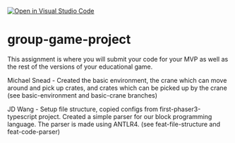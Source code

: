 [![Open in Visual Studio Code](https://classroom.github.com/assets/open-in-vscode-c66648af7eb3fe8bc4f294546bfd86ef473780cde1dea487d3c4ff354943c9ae.svg)](https://classroom.github.com/online_ide?assignment_repo_id=10563101&assignment_repo_type=AssignmentRepo)
# group-game-project

This assignment is where you will submit your code for your MVP as well as the rest of the versions of your educational game.

Michael Snead - Created the basic environment, the crane which can move around and pick up crates, and crates which can be picked up by the crane
                (see basic-environment and basic-crane branches)

JD Wang - Setup file structure, copied configs from first-phaser3-typescript project. Created a simple parser for our block programming language. The parser is made using ANTLR4. (see feat-file-structure and feat-code-parser)
